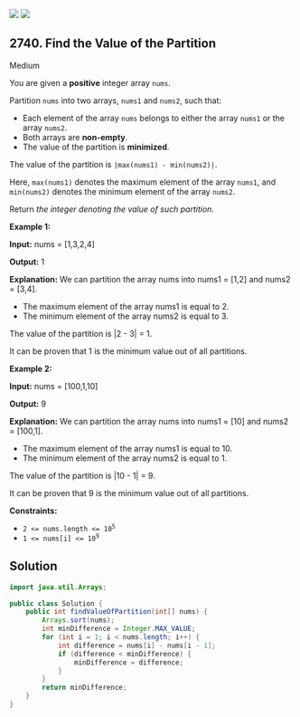 [![](https://img.shields.io/github/stars/javadev/LeetCode-in-Java?label=Stars&style=flat-square)](https://github.com/javadev/LeetCode-in-Java)
[![](https://img.shields.io/github/forks/javadev/LeetCode-in-Java?label=Fork%20me%20on%20GitHub%20&style=flat-square)](https://github.com/javadev/LeetCode-in-Java/fork)

## 2740\. Find the Value of the Partition

Medium

You are given a **positive** integer array `nums`.

Partition `nums` into two arrays, `nums1` and `nums2`, such that:

*   Each element of the array `nums` belongs to either the array `nums1` or the array `nums2`.
*   Both arrays are **non-empty**.
*   The value of the partition is **minimized**.

The value of the partition is `|max(nums1) - min(nums2)|`.

Here, `max(nums1)` denotes the maximum element of the array `nums1`, and `min(nums2)` denotes the minimum element of the array `nums2`.

Return _the integer denoting the value of such partition_.

**Example 1:**

**Input:** nums = [1,3,2,4]

**Output:** 1

**Explanation:** We can partition the array nums into nums1 = [1,2] and nums2 = [3,4].
- The maximum element of the array nums1 is equal to 2. 
- The minimum element of the array nums2 is equal to 3. 

The value of the partition is \|2 - 3\| = 1. 

It can be proven that 1 is the minimum value out of all partitions.

**Example 2:**

**Input:** nums = [100,1,10]

**Output:** 9

**Explanation:** We can partition the array nums into nums1 = [10] and nums2 = [100,1].
- The maximum element of the array nums1 is equal to 10. 
- The minimum element of the array nums2 is equal to 1. 

The value of the partition is \|10 - 1\| = 9. 

It can be proven that 9 is the minimum value out of all partitions.

**Constraints:**

*   <code>2 <= nums.length <= 10<sup>5</sup></code>
*   <code>1 <= nums[i] <= 10<sup>9</sup></code>

## Solution

```java
import java.util.Arrays;

public class Solution {
    public int findValueOfPartition(int[] nums) {
        Arrays.sort(nums);
        int minDifference = Integer.MAX_VALUE;
        for (int i = 1; i < nums.length; i++) {
            int difference = nums[i] - nums[i - 1];
            if (difference < minDifference) {
                minDifference = difference;
            }
        }
        return minDifference;
    }
}
```